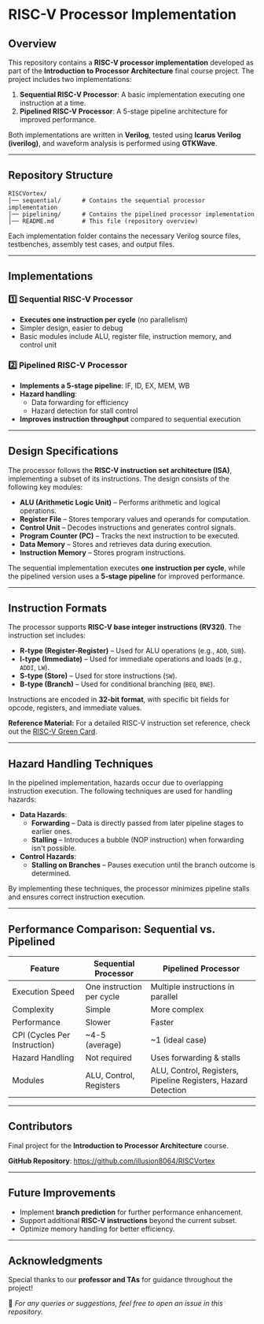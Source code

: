 # RISC-V Processor Implementation

## Overview

This repository contains a **RISC-V processor implementation** developed as part of the **Introduction to Processor Architecture** final course project. The project includes two implementations:

1. **Sequential RISC-V Processor**: A basic implementation executing one instruction at a time.
2. **Pipelined RISC-V Processor**: A 5-stage pipeline architecture for improved performance.

Both implementations are written in **Verilog**, tested using **Icarus Verilog (iverilog)**, and waveform analysis is performed using **GTKWave**.

---

## Repository Structure

```
RISCVortex/
│── sequential/      # Contains the sequential processor implementation
│── pipelining/      # Contains the pipelined processor implementation
│── README.md        # This file (repository overview)
```

Each implementation folder contains the necessary Verilog source files, testbenches, assembly test cases, and output files.

---

## Implementations

### 1️⃣ Sequential RISC-V Processor

- **Executes one instruction per cycle** (no parallelism)
- Simpler design, easier to debug
- Basic modules include ALU, register file, instruction memory, and control unit


### 2️⃣ Pipelined RISC-V Processor

- **Implements a 5-stage pipeline**: IF, ID, EX, MEM, WB
- **Hazard handling**:
  - Data forwarding for efficiency
  - Hazard detection for stall control
- **Improves instruction throughput** compared to sequential execution

---

## Design Specifications
The processor follows the **RISC-V instruction set architecture (ISA)**, implementing a subset of its instructions. The design consists of the following key modules:
- **ALU (Arithmetic Logic Unit)** – Performs arithmetic and logical operations.
- **Register File** – Stores temporary values and operands for computation.
- **Control Unit** – Decodes instructions and generates control signals.
- **Program Counter (PC)** – Tracks the next instruction to be executed.
- **Data Memory** – Stores and retrieves data during execution.
- **Instruction Memory** – Stores program instructions.

The sequential implementation executes **one instruction per cycle**, while the pipelined version uses a **5-stage pipeline** for improved performance.

---

## Instruction Formats
The processor supports **RISC-V base integer instructions (RV32I)**. The instruction set includes:
- **R-type (Register-Register)** – Used for ALU operations (e.g., `ADD`, `SUB`).
- **I-type (Immediate)** – Used for immediate operations and loads (e.g., `ADDI`, `LW`).
- **S-type (Store)** – Used for store instructions (`SW`).
- **B-type (Branch)** – Used for conditional branching (`BEQ`, `BNE`).

Instructions are encoded in **32-bit format**, with specific bit fields for opcode, registers, and immediate values.

**Reference Material:** For a detailed RISC-V instruction set reference, check out the [RISC-V Green Card](https://www.cl.cam.ac.uk/teaching/1617/ECAD+Arch/files/docs/RISCVGreenCardv8-20151013.pdf).


---

## Hazard Handling Techniques
In the pipelined implementation, hazards occur due to overlapping instruction execution. The following techniques are used for handling hazards:
- **Data Hazards**:
  - **Forwarding** – Data is directly passed from later pipeline stages to earlier ones.
  - **Stalling** – Introduces a bubble (NOP instruction) when forwarding isn't possible.
- **Control Hazards**:
  - **Stalling on Branches** – Pauses execution until the branch outcome is determined.

By implementing these techniques, the processor minimizes pipeline stalls and ensures correct instruction execution.

---

## Performance Comparison: Sequential vs. Pipelined
| Feature         | Sequential Processor      | Pipelined Processor                                           |
| --------------- | ------------------------- | ------------------------------------------------------------- |
| Execution Speed | One instruction per cycle | Multiple instructions in parallel                             |
| Complexity      | Simple                    | More complex                                                  |
| Performance     | Slower                    | Faster                                                        |
| CPI (Cycles Per Instruction) | ~4-5 (average) | ~1 (ideal case) |
| Hazard Handling | Not required              | Uses forwarding & stalls                                      |
| Modules         | ALU, Control, Registers   | ALU, Control, Registers, Pipeline Registers, Hazard Detection |

---

## Contributors
 Final project for the **Introduction to Processor Architecture** course.

 **GitHub Repository**: https://github.com/illusion8064/RISCVortex

---

## Future Improvements

- Implement **branch prediction** for further performance enhancement.
- Support additional **RISC-V instructions** beyond the current subset.
- Optimize memory handling for better efficiency.

---

## Acknowledgments

Special thanks to our **professor and TAs** for guidance throughout the project!

📌 *For any queries or suggestions, feel free to open an issue in this repository.*
